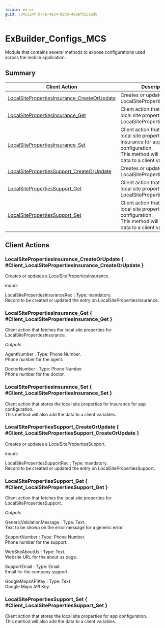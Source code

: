 ```yaml
---
locale: en-us
guid: 7345c24f-b77e-4e34-b8d0-4b0efc8562db
---
```


# ExBuilder_Configs_MCS

Module that contains several methods to expose configurations used across the mobile application.

## Summary

Client Action | Description
---|---
[LocalSitePropertiesInsurance_CreateOrUpdate](<#Client_LocalSitePropertiesInsurance_CreateOrUpdate>) | Creates or updates a LocalSitePropertiesInsurance.
[LocalSitePropertiesInsurance_Get](<#Client_LocalSitePropertiesInsurance_Get>) | Client action that fetches the local site properties for LocalSitePropertiesInsurance.
[LocalSitePropertiesInsurance_Set](<#Client_LocalSitePropertiesInsurance_Set>) | Client action that stores the local site properties for Insurance for app configuration.<br/>This method will also add the data to a client variables.
[LocalSitePropertiesSupport_CreateOrUpdate](<#Client_LocalSitePropertiesSupport_CreateOrUpdate>) | Creates or updates a LocalSitePropertiesSupport.
[LocalSitePropertiesSupport_Get](<#Client_LocalSitePropertiesSupport_Get>) | Client action that fetches the local site properties for LocalSitePropertiesSupport.
[LocalSitePropertiesSupport_Set](<#Client_LocalSitePropertiesSupport_Set>) | Client action that stores the local site properties for app configuration.<br/>This method will also add the data to a client variables.

## Client Actions

### LocalSitePropertiesInsurance_CreateOrUpdate { #Client_LocalSitePropertiesInsurance_CreateOrUpdate }

Creates or updates a LocalSitePropertiesInsurance.

*Inputs*

LocalSitePropertiesInsuranceRec
:   Type: mandatory.  
    Record to be created or updated the entry on LocalSitePropertiesInsurance.

### LocalSitePropertiesInsurance_Get { #Client_LocalSitePropertiesInsurance_Get }

Client action that fetches the local site properties for LocalSitePropertiesInsurance.

*Outputs*

AgentNumber
:   Type: Phone Number.  
    Phone number for the agent.

DoctorNumber
:   Type: Phone Number.  
    Phone number for the doctor.

### LocalSitePropertiesInsurance_Set { #Client_LocalSitePropertiesInsurance_Set }

Client action that stores the local site properties for Insurance for app configuration.  
This method will also add the data to a client variables.

### LocalSitePropertiesSupport_CreateOrUpdate { #Client_LocalSitePropertiesSupport_CreateOrUpdate }

Creates or updates a LocalSitePropertiesSupport.

*Inputs*

LocalSitePropertiesSupportRec
:   Type: mandatory.  
    Record to be created or updated the entry on LocalSitePropertiesSupport.

### LocalSitePropertiesSupport_Get { #Client_LocalSitePropertiesSupport_Get }

Client action that fetches the local site properties for LocalSitePropertiesSupport.

*Outputs*

GenericValidationMessage
:   Type: Text.  
    Text to be shown on the error message for a generic error.

SupportNumber
:   Type: Phone Number.  
    Phone number for the support.

WebSiteAboutUs
:   Type: Text.  
    Website URL for the about us page.

SupportEmail
:   Type: Email.  
    Email for the company support.

GoogleMapsAPIKey
:   Type: Text.  
    Google Maps API Key.

### LocalSitePropertiesSupport_Set { #Client_LocalSitePropertiesSupport_Set }

Client action that stores the local site properties for app configuration.  
This method will also add the data to a client variables.
